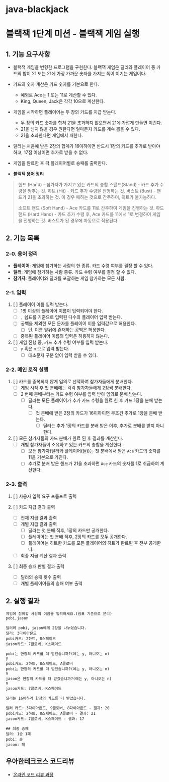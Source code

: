 # java-blackjack

# 블랙잭 1단계 미션 - 블랙잭 게임 실행

## 1. 기능 요구사항

- 블랙잭 게임을 변형한 프로그램을 구현한다. 블랙잭 게임은 딜러와 플레이어 중 카드의 합이 21 또는 21에 가장 가까운 숫자를 가지는 쪽이 이기는 게임이다.

- 카드의 숫자 계산은 카드 숫자를 기본으로 한다.
  - 예외로 Ace는 1 또는 11로 계산할 수 있다.
  - King, Queen, Jack은 각각 10으로 계산한다.

- 게임을 시작하면 플레이어는 두 장의 카드를 지급 받는다.
  - 두 장의 카드 숫자를 합쳐 21을 초과하지 않으면서 21에 가깝게 만들면 이긴다.
  - 21을 넘지 않을 경우 원한다면 얼마든지 카드를 계속 뽑을 수 있다.
  - 21을 초과한다면 게임에서 패한다.
- 딜러는 처음에 받은 2장의 합계가 16이하이면 반드시 1장의 카드를 추가로 받아야 하고, 17점 이상이면 추가로 받을 수 없다.
- 게임을 완료한 후 각 플레이어별로 승패를 출력한다.

- **블랙잭 용어 정리**
> 핸드 (Hand) - 참가자가 가지고 있는 카드의 총합
> 스탠드(Stand) - 카드 추가 수령을 멈추는 것.
> 히트 (Hit) - 카드 추가 수령을 진행하는 것.
> 버스트 (Bust) - 핸드가 21을 초과하는 것. 이 경우 패하는 것으로 간주하며, 히트가 불가능하다.
> 
> 소프트 핸드 (Soft Hand) - Ace 카드를 11로 간주하여 게임을 진행하는 것.
> 하드 핸드 (Hard Hand) - 카드 추가 수령 후, Ace 카드를 11에서 1로 변경하여 게임을 진행하는 것. 버스트가 된 경우에 자동으로 적용된다.


## 2. 기능 목록

### 2-0. 용어 정리
- **플레이어**: 게임에 참가하는 사람의 한 종류. 카드 수령 여부를 결정 할 수 있다.
- **딜러**: 게임에 참가하는 사람 종류. 카드 수령 여부를 결정 할 수 없다.
- **참가자**: 플레이어와 딜러를 포괄하는 게임 참가하는 모든 사람.

### 2-1. 입력

1. [ ] 플레이어 이름 입력 받는다.
   - [ ] 1명 이상의 플레이어 이름이 입력되어야 한다.
   - [ ] `,` 쉼표를 기준으로 입력된 다수의 플레이어 입력 받는다.
   - [ ] 공백을 제외한 모든 문자를 플레이어 이름 입력값으로 허용한다. 
       - [ ] 단, 이름 앞뒤에 존재하는 공백은 허용한다. 
   - [ ] 중복된 플레이어 이름의 입력은 허용하지 않는다.

2. [ ] 게임 진행 중, 카드 추가 수령 여부를 입력 받는다.
   - [ ] `y` 혹은 `n` 으로 입력 받는다.
     - [ ] 대소문자 구분 없이 입력 받을 수 있다.

### 2-2. 메인 로직 실행

1. [ ] 카드를 중복되지 않게 임의로 선택하여 참가자들에게 분배한다.
    - [ ] 게임 시작 후 첫 분배에는 각각 참가자들에게 2장씩 분배한다.
    - [ ] 2 번째 분배부터는 카드 수령 여부를 입력 받아 임의로 분배 받는다.
      - [ ] 딜러는 모든 플레이어가 추가 카드 수령을 완료 한 후 카드 1장을 분배 받는다.
        - [ ] 첫 분배에 받은 2장의 카드가 16이하이면 무조건 추가로 1장을 분배 받는다.
          - [ ] 딜러는 추가 1장의 카드를 분배 받은 이후, 추가로 분배를 받지 아니한다.

2. [ ] 모든 참가자들의 카드 분배가 완료 된 후 결과를 계산한다.
    - [ ] 개별 참가자들이 소유하고 있는 카드의 총합을 계산한다.
      - [ ] 모든 참가자(딜러와 플레이어(들))는 첫 분배에서 받은 `Ace` 카드의 숫자를 11을 기본으로 가진다.
      - [ ] 추가로 분배 받은 핸드가 21을 초과하면 `Ace` 카드의 숫자를 1로 취급하여 계산한다.

### 2-3. 출력

1. [ ] 사용자 입력 요구 프롬프트 출력

2. [ ] 카드 지급 결과 출력
   - [ ] 전체 지급 결과 출력
   - [ ] 개별 지급 결과 출력
     - [ ] 딜러는 첫 분배 직후, 1장의 카드만 공개한다.
     - [ ] 플레이어는 첫 분배 직후, 2장의 카드를 모두 공개한다.
     - [ ] 플레이어는 히트한 카드를 모든 플레이어의 히트가 완료된 후 전부 공개한다.
   - [ ] 최종 지급 계산 결과 출력

3. [ ] 최종 승패 판별 결과 출력
   - [ ] 딜러의 승패 횟수 출력
   - [ ] 개별 플레이어들의 승패 여부 출력

## 2. 실행 결과

```
게임에 참여할 사람의 이름을 입력하세요.(쉼표 기준으로 분리)
pobi,jason

딜러와 pobi, jason에게 2장을 나누었습니다.
딜러: 3다이아몬드
pobi카드: 2하트, 8스페이드
jason카드: 7클로버, K스페이드

pobi는 한장의 카드를 더 받겠습니까?(예는 y, 아니오는 n)
y
pobi카드: 2하트, 8스페이드, A클로버
pobi는 한장의 카드를 더 받겠습니까?(예는 y, 아니오는 n)
n
jason은 한장의 카드를 더 받겠습니까?(예는 y, 아니오는 n)
n
jason카드: 7클로버, K스페이드

딜러는 16이하라 한장의 카드를 더 받았습니다.

딜러 카드: 3다이아몬드, 9클로버, 8다이아몬드 - 결과: 20
pobi카드: 2하트, 8스페이드, A클로버 - 결과: 21
jason카드: 7클로버, K스페이드 - 결과: 17

## 최종 승패
딜러: 1승 1패
pobi: 승 
jason: 패

```

## 우아한테크코스 코드리뷰

- [온라인 코드 리뷰 과정](https://github.com/woowacourse/woowacourse-docs/blob/master/maincourse/README.md)
